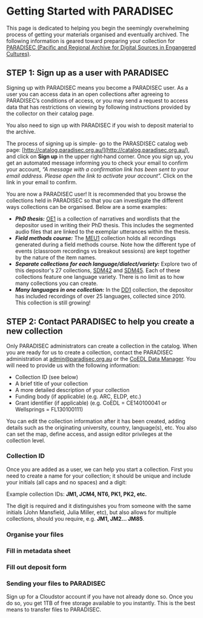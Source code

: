 # Getting Started with PARADISEC

This page is dedicated to helping you begin the seemingly overwhelming process of getting your materials organised and eventually archived. The following information is geared toward preparing your collection for [PARADISEC (Pacific and Regional Archive for Digital Sources in Engangered Cultures)](https://www.paradisec.org.au/).

## STEP 1: Sign up as a user with PARADISEC
Signing up with PARADISEC means you become a PARADISEC user. As a user you can access data in an open collections after agreeing to PARADISEC’s conditions of access, or you may send a request to access data that has restrictions on viewing by following instructions provided by the collector on their catalog page.

You also need to sign up with PARADISEC if you wish to deposit material to the archive. 

The process of signing up is simple- go to the PARASDISEC catalog web page: [http://catalog.paradisec.org.au/](http://catalog.paradisec.org.au/), and click on **Sign up** in the upper right‐hand corner. Once you sign up, you get an automated message informing you to check your email to confirm your account, _“A message with a confirmation link has been sent to your email address. Please open the link to activate your account”._ Click on the link in your email to confirm. 

You are now a PARADISEC user! It is recommended that you browse the collections held in PARADISEC so that you can investigate the different ways collections can be organised. Below are a some examples:
* ***PhD thesis:*** [OE1](https://dx.doi.org/10.4225/72/58949afab6af0) is a collection of narratives and wordlists that the depositor used in writing their PhD thesis. This includes the segmented audio files that are linked to the exemplar utterances within the thesis.
* ***Field methods course:*** The [MEU1](https://dx.doi.org/10.26278/5e00d67b8be35) collection holds all recordings generated during a field methods course. Note how the different type of events (classroom recordings vs breakout sessions) are kept together by the nature of the item names.
* ***Separate collections for each language/dialect/variety:*** Explore two of this depositor's 27 collections, [SDM42](https://catalog.paradisec.org.au/collections/SDM42) and [SDM45](http://catalog.paradisec.org.au/collections/SDM45). Each of these collections feature one language variety. There is no limit as to how many collections you can create.
* ***Many languages in one collection:*** In the [DD1](https://dx.doi.org/10.4225/72/56E8248563EE0) collection, the depositor has included recordings of over 25 languages, collected since 2010. This collection is still growing! 


## STEP 2: Contact PARADISEC to help you create a new collection

Only PARADISEC administrators can create a collection in the catalog.  When you are ready for us to create a collection, contact the PARADISEC administration at [admin@paradisec.org.au](admin@paradisec.org.au) or the [CoEDL Data Manager](mailto:julia.miller@anu.edu.au). You will need to provide us with the following information:

* Collection ID (see below)
* A brief title of your collection
* A more detailed description of your collection
* Funding body (if applicable) (e.g. ARC, ELDP, etc.)
* Grant identifier (if applicable) (e.g. CoEDL = CE140100041 or Wellsprings = FL130100111)

You can edit the collection information after it has been created, adding details such as the originating university, country, language(s), etc. You also can set the map, define access, and assign editor privileges at the collection level.

### Collection ID

Once you are added as a user, we can help you start a collection.  First you need to create a name for your collection; it should be unique and include your initials (all caps and no spaces) and a digit:

Example collection IDs:
**JM1, JCM4, NT6, PK1, PK2, etc.**

The digit is required and it distinguishes you from someone with the same initials (John Mansfield, Julia Miller, etc), but also allows for multiple collections, should you require, e.g. **JM1, JM2... JM85**.

### Organise your files

### Fill in metadata sheet

### Fill out deposit form

### Sending your files to PARADISEC

Sign up for a Cloudstor account if you have not already done so. Once you do so, you get 1TB of free storage available to you instantly. This is the best means to transfer files to PARADISEC.


